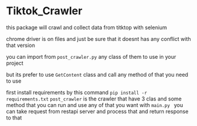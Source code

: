 # Tiktok_Crawler


this package will crawl and collect  data from titktop with selenium 

chrome driver is on files and just be sure that it doesnt has any conflict with that version 

you can import from  `post_crawler.py`  any class of them to use in your project 

but its prefer to use `GetContent` class and call any method of that you need to use 


first install requirements by this command `pip install -r  requirements.txt`
`post_crawler` is the crawler that have 3 clas and some method  that you can run and use any of that 
you want 
with `main.py ` you can take request from restapi server and process that and return response to that 

